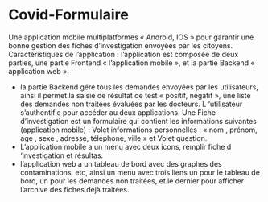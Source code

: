# Covid-Formulaire
Une application mobile multiplatformes « Android, IOS » pour garantir une bonne gestion des fiches d’investigation
envoyées par les citoyens.
Caractéristiques de l’application :
l’application est composée de deux parties, une partie Frontend « l’application mobile », et la partie Backend « application web ».
- la partie Backend gére tous les demandes envoyées par les utilisateurs, ainsi il permet la saisie de résultat de test « positif, négatif », une liste des demandes non traitées évaluées par les docteurs. 
L ‘utilisateur s’authentifie pour accéder au deux applications.
Une Fiche d’investigation est un formulaire qui contient les informations suivantes (application mobile) : Volet informations personnelles : « nom , prénom, age , sexe , adresse, téléphone, ville » et Volet question.
- L’application mobile a un menu avec deux icons, remplir fiche d ‘investigation et résultas.
- l’application web a un tableau de bord avec des graphes des contaminations, etc, ainsi un menu avec trois liens un pour le tableau de bord, un pour les demandes non traitées, et le dernier pour afficher l’archive des fiches déjà traitées.
